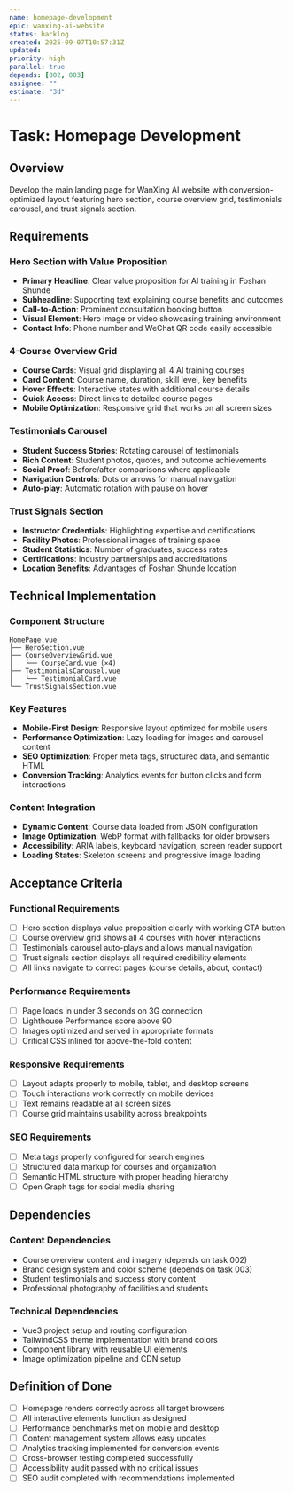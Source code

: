 ```yaml
---
name: homepage-development
epic: wanxing-ai-website
status: backlog
created: 2025-09-07T10:57:31Z
updated: 
priority: high
parallel: true
depends: [002, 003]
assignee: ""
estimate: "3d"
---
```


# Task: Homepage Development

## Overview

Develop the main landing page for WanXing AI website with conversion-optimized layout featuring hero section, course overview grid, testimonials carousel, and trust signals section.

## Requirements

### Hero Section with Value Proposition
- **Primary Headline**: Clear value proposition for AI training in Foshan Shunde
- **Subheadline**: Supporting text explaining course benefits and outcomes  
- **Call-to-Action**: Prominent consultation booking button
- **Visual Element**: Hero image or video showcasing training environment
- **Contact Info**: Phone number and WeChat QR code easily accessible

### 4-Course Overview Grid
- **Course Cards**: Visual grid displaying all 4 AI training courses
- **Card Content**: Course name, duration, skill level, key benefits
- **Hover Effects**: Interactive states with additional course details
- **Quick Access**: Direct links to detailed course pages
- **Mobile Optimization**: Responsive grid that works on all screen sizes

### Testimonials Carousel
- **Student Success Stories**: Rotating carousel of testimonials
- **Rich Content**: Student photos, quotes, and outcome achievements
- **Social Proof**: Before/after comparisons where applicable
- **Navigation Controls**: Dots or arrows for manual navigation
- **Auto-play**: Automatic rotation with pause on hover

### Trust Signals Section
- **Instructor Credentials**: Highlighting expertise and certifications
- **Facility Photos**: Professional images of training space
- **Student Statistics**: Number of graduates, success rates
- **Certifications**: Industry partnerships and accreditations
- **Location Benefits**: Advantages of Foshan Shunde location

## Technical Implementation

### Component Structure
```
HomePage.vue
├── HeroSection.vue
├── CourseOverviewGrid.vue
│   └── CourseCard.vue (×4)
├── TestimonialsCarousel.vue
│   └── TestimonialCard.vue
└── TrustSignalsSection.vue
```

### Key Features
- **Mobile-First Design**: Responsive layout optimized for mobile users
- **Performance Optimization**: Lazy loading for images and carousel content
- **SEO Optimization**: Proper meta tags, structured data, and semantic HTML
- **Conversion Tracking**: Analytics events for button clicks and form interactions

### Content Integration
- **Dynamic Content**: Course data loaded from JSON configuration
- **Image Optimization**: WebP format with fallbacks for older browsers
- **Accessibility**: ARIA labels, keyboard navigation, screen reader support
- **Loading States**: Skeleton screens and progressive image loading

## Acceptance Criteria

### Functional Requirements
- [ ] Hero section displays value proposition clearly with working CTA button
- [ ] Course overview grid shows all 4 courses with hover interactions
- [ ] Testimonials carousel auto-plays and allows manual navigation
- [ ] Trust signals section displays all required credibility elements
- [ ] All links navigate to correct pages (course details, about, contact)

### Performance Requirements
- [ ] Page loads in under 3 seconds on 3G connection
- [ ] Lighthouse Performance score above 90
- [ ] Images optimized and served in appropriate formats
- [ ] Critical CSS inlined for above-the-fold content

### Responsive Requirements
- [ ] Layout adapts properly to mobile, tablet, and desktop screens
- [ ] Touch interactions work correctly on mobile devices
- [ ] Text remains readable at all screen sizes
- [ ] Course grid maintains usability across breakpoints

### SEO Requirements
- [ ] Meta tags properly configured for search engines
- [ ] Structured data markup for courses and organization
- [ ] Semantic HTML structure with proper heading hierarchy
- [ ] Open Graph tags for social media sharing

## Dependencies

### Content Dependencies
- Course overview content and imagery (depends on task 002)
- Brand design system and color scheme (depends on task 003)
- Student testimonials and success story content
- Professional photography of facilities and students

### Technical Dependencies  
- Vue3 project setup and routing configuration
- TailwindCSS theme implementation with brand colors
- Component library with reusable UI elements
- Image optimization pipeline and CDN setup

## Definition of Done

- [ ] Homepage renders correctly across all target browsers
- [ ] All interactive elements function as designed
- [ ] Performance benchmarks met on mobile and desktop
- [ ] Content management system allows easy updates
- [ ] Analytics tracking implemented for conversion events
- [ ] Cross-browser testing completed successfully
- [ ] Accessibility audit passed with no critical issues
- [ ] SEO audit completed with recommendations implemented
